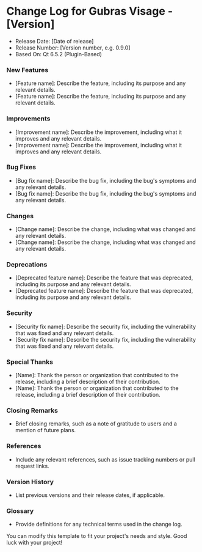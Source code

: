 # Change Log for Gubras Visage - [Version]

* Release Date: [Date of release]
* Release Number: [Version number, e.g. 0.9.0]
* Based On: Qt 6.5.2 (Plugin-Based)

### New Features

* [Feature name]: Describe the feature, including its purpose and any relevant details.
* [Feature name]: Describe the feature, including its purpose and any relevant details.

### Improvements

* [Improvement name]: Describe the improvement, including what it improves and any relevant details.
* [Improvement name]: Describe the improvement, including what it improves and any relevant details.

### Bug Fixes

* [Bug fix name]: Describe the bug fix, including the bug's symptoms and any relevant details.
* [Bug fix name]: Describe the bug fix, including the bug's symptoms and any relevant details.

### Changes

* [Change name]: Describe the change, including what was changed and any relevant details.
* [Change name]: Describe the change, including what was changed and any relevant details.

### Deprecations

* [Deprecated feature name]: Describe the feature that was deprecated, including its purpose and any relevant details.
* [Deprecated feature name]: Describe the feature that was deprecated, including its purpose and any relevant details.

### Security

* [Security fix name]: Describe the security fix, including the vulnerability that was fixed and any relevant details.
* [Security fix name]: Describe the security fix, including the vulnerability that was fixed and any relevant details.

### Special Thanks

* [Name]: Thank the person or organization that contributed to the release, including a brief description of their contribution.
* [Name]: Thank the person or organization that contributed to the release, including a brief description of their contribution.

### Closing Remarks

* Brief closing remarks, such as a note of gratitude to users and a mention of future plans.

### References

* Include any relevant references, such as issue tracking numbers or pull request links.

### Version History

* List previous versions and their release dates, if applicable.

### Glossary

* Provide definitions for any technical terms used in the change log.

You can modify this template to fit your project's needs and style. Good luck with your project!